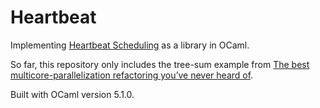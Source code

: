 # Heartbeat

Implementing [Heartbeat Scheduling](https://www.chargueraud.org/research/2018/heartbeat/heartbeat.pdf) as a library in OCaml.

So far, this repository only includes the tree-sum example from [The best multicore-parallelization refactoring you’ve never heard of](https://www.andrew.cmu.edu/user/mrainey/papers/pardefunc.pdf).

Built with OCaml version 5.1.0.
